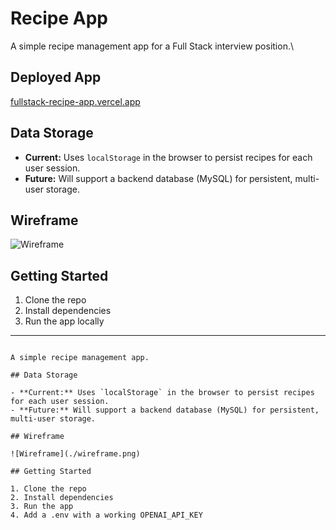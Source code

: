 # Recipe App

A simple recipe management app for a Full Stack interview position.\

## Deployed App

[fullstack-recipe-app.vercel.app](https://fullstack-recipe-app.vercel.app)


## Data Storage

- **Current:** Uses `localStorage` in the browser to persist recipes for each user session.
- **Future:** Will support a backend database (MySQL) for persistent, multi-user storage.

## Wireframe

![Wireframe](./wireframe.png)

## Getting Started

1. Clone the repo
2. Install dependencies
3. Run the app locally

---
```# Recipe App

A simple recipe management app.

## Data Storage

- **Current:** Uses `localStorage` in the browser to persist recipes for each user session.
- **Future:** Will support a backend database (MySQL) for persistent, multi-user storage.

## Wireframe

![Wireframe](./wireframe.png)

## Getting Started

1. Clone the repo
2. Install dependencies
3. Run the app
4. Add a .env with a working OPENAI_API_KEY